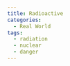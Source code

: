 ```yaml
---
title: Radioactive
categories:
  - Real World
tags:
  - radiation
  - nuclear
  - danger
---
```

